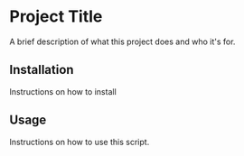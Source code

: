 # Project Title

A brief description of what this project does and who it's for.

## Installation

Instructions on how to install

## Usage

Instructions on how to use this script.